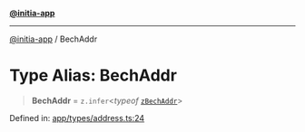 [**@initia-app**](../types.md)

***

[@initia-app](../types.md) / BechAddr

# Type Alias: BechAddr

> **BechAddr** = `z.infer`\<*typeof* [`zBechAddr`](../variables/zBechAddr.md)\>

Defined in: [app/types/address.ts:24](https://github.com/hanwong/app-v2/blob/087f9ea496ced31d9a3b187baa11cd5456705527/app/types/address.ts#L24)
